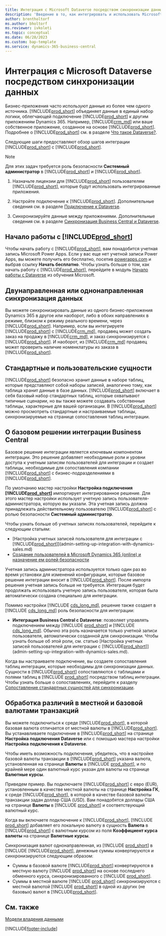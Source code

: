 ```yaml
---
title: Интеграция с Microsoft Dataverse посредством синхронизации данных
description: 'Введение в то, как интегрировать и использовать Microsoft Dataverse и его компоненты для подключения к другим приложениям Dynamics 365.'
author: brentholtorf
ms.author: bholtorf
ms.reviewer: ivkoleti
ms.topic: conceptual
ms.date: 06/28/2023
ms.custom: bap-template
ms.service: dynamics-365-business-central
---
```


# Интеграция с Microsoft Dataverse посредством синхронизации данных

Бизнес-приложения часто используют данные из более чем одного источника. [!INCLUDE[prod_short](includes/cds_long_md.md)] объединяет данные в единый набор логики, облегчающей подключение [!INCLUDE[prod_short](includes/prod_short.md)] к другим приложениям Dynamics 365. Например, [!INCLUDE[crm_md](includes/crm_md.md)] или ваше собственное приложение, созданное на основе [!INCLUDE[prod_short](includes/cds_long_md.md)]. Подробнее о [!INCLUDE[prod_short](includes/cds_long_md.md)] см. в разделе [Что такое Dataverse?](/powerapps/maker/common-data-service/data-platform-intro).

Следующие шаги предоставляют обзор шагов интеграции [!INCLUDE[prod_short](includes/cds_long_md.md)] с [!INCLUDE[prod_short](includes/prod_short.md)].

> [!Note]  
> Для этих задач требуется роль безопасности **Системный администратор** в [!INCLUDE[prod_short](includes/cds_long_md.md)] и [!INCLUDE[prod_short](includes/prod_short.md)].  

1. Назначьте лицензии для [!INCLUDE[prod_short](includes/cds_long_md.md)] пользователям [!INCLUDE[prod_short](includes/prod_short.md)], которые будут использовать интегрированные приложения.

2. Настройте подключение к [!INCLUDE[prod_short](includes/cds_long_md.md)]. Дополнительные сведения см. в разделе [Подключение к Dataverse](admin-how-to-set-up-a-dynamics-crm-connection.md).  

3. Синхронизируйте данные между приложениями. Дополнительные сведения см. в разделе [Синхронизация Business Central и Dataverse](admin-synchronizing-business-central-and-sales.md). 

## Начало работы с [!INCLUDE[prod_short](includes/cds_long_md.md)]

Чтобы начать работу с [!INCLUDE[prod_short](includes/cds_long_md.md)], вам понадобится учетная запись Microsoft Power Apps. Если у вас еще нет учетной записи Power Apps, вы можете получить его бесплатно, посетив [powerapps.com](https://make.powerapps.com/?utm_source=padocs&utm_medium=linkinadoc&utm_campaign=referralsfromdoc) и выбрав ссылку **Начать бесплатно**. Чтобы узнать больше о том, как начать работу с [!INCLUDE[prod_short](includes/cds_long_md.md)], перейдите в модуль [Начало работы с Dataverse](/training/modules/get-started-with-powerapps-common-data-service/) из обучения Microsoft.

## Двунаправленная или однонаправленная синхронизация данных

Вы можете синхронизировать данные из одного бизнес-приложения Dynamics 365 в другое или наоборот, либо в обоих направлениях в режиме, близком к режиму реального времени, через [!INCLUDE[prod_short](includes/cds_long_md.md)]. Например, если вы интегрируете [!INCLUDE[prod_short](includes/prod_short.md)] с [!INCLUDE[crm_md](includes/crm_md.md)], продавец может создать заказ на продажу в [!INCLUDE[crm_md](includes/crm_md.md)], и заказ синхронизируется с [!INCLUDE[prod_short](includes/prod_short.md)]. И наоборот, из [!INCLUDE[crm_md](includes/crm_md.md)] продавец может проверить наличие номенклатуры из заказа в [!INCLUDE[prod_short](includes/prod_short.md)]. 

## Стандартные и пользовательские сущности

[!INCLUDE[prod_short](includes/cds_long_md.md)] безопасно хранит данные в наборе таблиц, которые представляют собой наборы записей, аналогично тому, как таблица хранит данные в базе данных. [!INCLUDE[prod_short](includes/cds_long_md.md)] включает в себя базовый набор стандартных таблиц, которые охватывают типичные сценарии, но вы также можете создавать собственные таблицы, характерные для вашей организации. В [!INCLUDE[prod_short](includes/prod_short.md)] можно просмотреть стандартные и настраиваемые таблицы, синхронизируемые на странице сопоставления таблиц интеграции.

## О базовом решении интеграции Business Central

Базовое решение интеграции является ключевым компонентом интеграции. Это решение добавляет необходимые роли и уровни доступа к учетным записям пользователей для интеграции и создает таблицы, необходимые для сопоставления компании [!INCLUDE[prod_short](includes/prod_short.md)] с бизнес-подразделениями в [!INCLUDE[prod_short](includes/cds_long_md.md)]. 

По умолчанию мастер настройки **Настройка подключения [!INCLUDE[prod_short](includes/cds_long_md.md)]** импортирует интегрированное решение. Для этого мастер настройки использует учетную запись пользователя-администратора, которую вы указали. Эта учетная запись должна принадлежать действительному пользователю [!INCLUDE[prod_short](includes/cds_long_md.md)] с ролью безопасности **Системный администратор**.  

Чтобы узнать больше об учетных записях пользователей, перейдите к следующим статьям:

* [Настройка учетных записей пользователя для интеграции с [!INCLUDE[prod_short](includes/cds_long_md.md)]](admin-setting-up-integration-with-dynamics-sales.md) 
* [Создание пользователей в Microsoft Dynamics 365 (online) и назначение ем ролей безопасности](/dynamics365/customer-engagement/admin/create-users-assign-online-security-roles) 

Учетная запись администратора используется только один раз во время установки для изменений конфигурации, которые базовое решение интеграции вносит в [!INCLUDE[prod_short](includes/cds_long_md.md)]. После импорта решения учетная запись больше не требуется. Интеграция будет продолжать использовать учетную запись пользователя, которая была автоматически создана специально для интеграции.

Помимо настройки [!INCLUDE [cds_long_md](includes/cds_long_md.md)], решение также создает в [!INCLUDE [cds_long_md](includes/cds_long_md.md)] роль безопасности для интеграции:

* **Интеграция Business Central с Dataverse**: позволяет управлять подключением между [!INCLUDE [prod_short](includes/prod_short.md)] и [!INCLUDE [cds_long_md](includes/cds_long_md.md)]. Обычно эта роль назначается только учетной записи пользователя, автоматически созданной для синхронизации. Чтобы узнать больше об этой роли, см. статью [Настройка учетных записей пользователей для интеграции с [!INCLUDE[prod_short](includes/cds_long_md.md)]](admin-setting-up-integration-with-dynamics-sales.md).

Когда вы настраиваете подключение, вы создаете сопоставления таблиц интеграции, которые необходимы для синхронизации данных. Сущности в [!INCLUDE[prod_short](includes/cds_long_md.md)] сопоставляются с таблицами и полями таблиц в [!INCLUDE [prod_short](includes/prod_short.md)] посредством таблиц интеграции. Чтобы узнать больше о сопоставлениях, перейдите к разделу [Сопоставление стандартных сущностей для синхронизации](admin-synchronizing-business-central-and-sales.md#standard-table-mapping-for-synchronization).

## Обработка различий в местной и базовой валютами транзакций

Вы можете подключиться к среде [!INCLUDE[prod_short](includes/cds_long_md.md)], в которой базовая валюта отличается от местной валюты в [!INCLUDE[prod_short](includes/prod_short.md)]. Вы устанавливаете подключение в [!INCLUDE[prod_short](includes/prod_short.md)] на странице **Настройка подключения Dataverse** или с помощью мастера настройки **Настройка подключения к Dataverse**.

Чтобы иметь возможность подключения, убедитесь, что в настройке базовой валюты транзакции в [!INCLUDE[prod_short](includes/cds_long_md.md)] указана валюта, установленная на странице **Валюты** в [!INCLUDE [prod_short](includes/prod_short.md)], и по крайней мере один валютный курс указан для валюты на странице **Валютные курсы**.

Приведем пример. Вы подключаете [!INCLUDE[prod_short](includes/cds_long_md.md)] с евро (EUR), установленным в качестве местной валюты на странице **Настройка ГК**, к среде [!INCLUDE[prod_short](includes/cds_long_md.md)], в которой в качестве базовой валюты транзакции задан доллар США (USD). Вам понадобятся доллары США на странице **Валюты** в [!INCLUDE [prod_short](includes/prod_short.md)] и соответствующий валютный курс. 

Когда вы включаете подключение к [!INCLUDE[prod_short](includes/cds_long_md.md)], [!INCLUDE [prod_short](includes/prod_short.md)] добавляет его локальную валюту в сущность **Валюта** в [!INCLUDE[prod_short](includes/cds_long_md.md)] с валютным курсом из поля **Коэффициент курса валюты** на странице **Валютные курсы**.

Синхронизация валют однонаправленная, из [!INCLUDE [prod_short](includes/prod_short.md)] в [!INCLUDE [!INCLUDE[prod_short](includes/cds_long_md.md)], денежные суммы конвертируются и синхронизируются следующим образом:

* Суммы в базовой валюте [!INCLUDE[prod_short](includes/cds_long_md.md)] конвертируются в местную валюту [!INCLUDE [prod_short](includes/prod_short.md)] на основе последнего обменного курса, синхронизированного с [!INCLUDE [prod_short](includes/prod_short.md)].
* Суммы в местной валюте [!INCLUDE [prod_short](includes/prod_short.md)] синхронизируются с местной валютой [!INCLUDE [prod_short](includes/prod_short.md)] в одной из других (не базовых) валют в [!INCLUDE[prod_short](includes/cds_long_md.md)].

## См. также

[Модели владения данными](admin-cds-company-concept.md)  
<!--needs to be removed as this is moved to dev-itpro docs[Walkthrough: Customizing an Integration with Dataverse](\dynamics365\business-central\dev-itpro\administration\administration-custom-cds-integration) -->


[!INCLUDE[footer-include](includes/footer-banner.md)]
